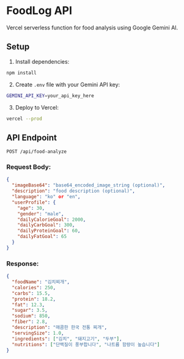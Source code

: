 # FoodLog API

Vercel serverless function for food analysis using Google Gemini AI.

## Setup

1. Install dependencies:
```bash
npm install
```

2. Create `.env` file with your Gemini API key:
```bash
GEMINI_API_KEY=your_api_key_here
```

3. Deploy to Vercel:
```bash
vercel --prod
```

## API Endpoint

`POST /api/food-analyze`

### Request Body:
```json
{
  "imageBase64": "base64_encoded_image_string (optional)",
  "description": "food description (optional)",
  "language": "ko" or "en",
  "userProfile": {
    "age": 30,
    "gender": "male",
    "dailyCalorieGoal": 2000,
    "dailyCarbGoal": 300,
    "dailyProteinGoal": 60,
    "dailyFatGoal": 65
  }
}
```

### Response:
```json
{
  "foodName": "김치찌개",
  "calories": 250,
  "carbs": 15.5,
  "protein": 18.2,
  "fat": 12.3,
  "sugar": 3.5,
  "sodium": 850,
  "fiber": 2.8,
  "description": "매콤한 한국 전통 찌개",
  "servingSize": 1.0,
  "ingredients": ["김치", "돼지고기", "두부"],
  "nutritions": ["단백질이 풍부합니다", "나트륨 함량이 높습니다"]
}
```
